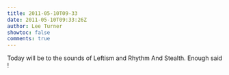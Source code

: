 ```yaml
---
title: 2011-05-10T09-33
date: 2011-05-10T09:33:26Z
author: Lee Turner
showtoc: false
comments: true
---
```


Today will be to the sounds of Leftism and Rhythm And Stealth.  Enough said !


